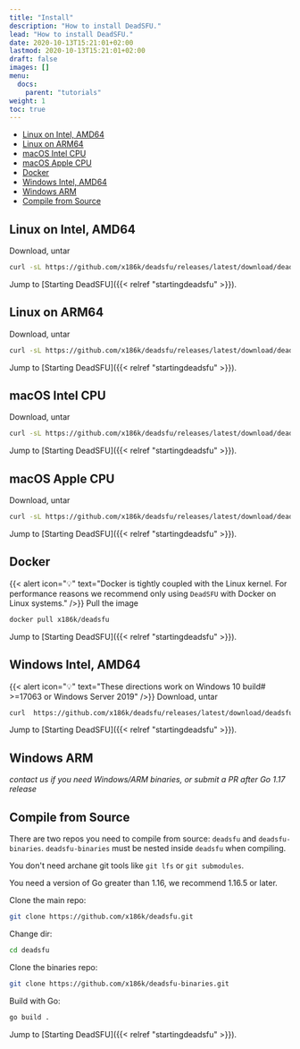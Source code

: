 ```yaml
---
title: "Install"
description: "How to install DeadSFU."
lead: "How to install DeadSFU."
date: 2020-10-13T15:21:01+02:00
lastmod: 2020-10-13T15:21:01+02:00
draft: false
images: []
menu:
  docs:
    parent: "tutorials"
weight: 1
toc: true
---
```

- [Linux on Intel, AMD64](#linux-on-intel-amd64)
- [Linux on ARM64](#linux-on-arm64)
- [macOS Intel CPU](#macos-intel-cpu)
- [macOS Apple CPU](#macos-apple-cpu)
- [Docker](#docker)
- [Windows Intel, AMD64](#windows-intel-amd64)
- [Windows ARM](#windows-arm)
- [Compile from Source](#compile-from-source)

## Linux on Intel, AMD64
Download, untar
```bash
curl -sL https://github.com/x186k/deadsfu/releases/latest/download/deadsfu-linux-amd64.tar.gz | tar xvz
```
Jump to [Starting DeadSFU]({{< relref "startingdeadsfu" >}}).
## Linux on ARM64
Download, untar
```bash
curl -sL https://github.com/x186k/deadsfu/releases/latest/download/deadsfu-linux-arm64.tar.gz | tar xvz
```
Jump to [Starting DeadSFU]({{< relref "startingdeadsfu" >}}).

## macOS Intel CPU
Download, untar
```bash
curl -sL https://github.com/x186k/deadsfu/releases/latest/download/deadsfu-darwin-amd64.tar.gz | tar xvz
```
Jump to [Starting DeadSFU]({{< relref "startingdeadsfu" >}}).

## macOS Apple CPU
Download, untar
```bash
curl -sL https://github.com/x186k/deadsfu/releases/latest/download/deadsfu-darwin-arm64.tar.gz | tar xvz
```
Jump to [Starting DeadSFU]({{< relref "startingdeadsfu" >}}).

## Docker
{{< alert icon="💡" text="Docker is tightly coupled with the Linux kernel. For performance reasons we recommend only using <code>DeadSFU</code> with Docker on Linux systems." />}}
Pull the image
```bash
docker pull x186k/deadsfu
```
Jump to [Starting DeadSFU]({{< relref "startingdeadsfu" >}}).

## Windows Intel, AMD64
{{< alert icon="💡" text="These directions work on Windows 10 build# >=17063 or Windows Server 2019" />}} 
Download, untar
```bash
curl  https://github.com/x186k/deadsfu/releases/latest/download/deadsfu-windows-amd64.zip -sLo tmp && tar -xvf tmp && del tmp
```
Jump to [Starting DeadSFU]({{< relref "startingdeadsfu" >}}).

## Windows ARM
*contact us if you need Windows/ARM binaries, or submit a PR after Go 1.17 release*

## Compile from Source
There are two repos you need to compile from source: `deadsfu` and `deadsfu-binaries`.
`deadsfu-binaries` must be nested inside `deadsfu` when compiling.

You don't need archane git tools like `git lfs` or `git submodules`.

You need a version of Go greater than 1.16, we recommend 1.16.5 or later.

Clone the main repo:
```bash
git clone https://github.com/x186k/deadsfu.git
```
Change dir:
```bash
cd deadsfu
```

Clone the binaries repo:
```bash
git clone https://github.com/x186k/deadsfu-binaries.git
```

Build with Go:
```bash
go build .
```

Jump to [Starting DeadSFU]({{< relref "startingdeadsfu" >}}).
